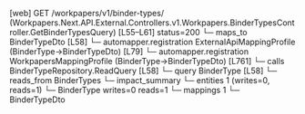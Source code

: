 [web] GET /workpapers/v1/binder-types/  (Workpapers.Next.API.External.Controllers.v1.Workpapers.BinderTypesController.GetBinderTypesQuery)  [L55–L61] status=200
  └─ maps_to BinderTypeDto [L58]
    └─ automapper.registration ExternalApiMappingProfile (BinderType->BinderTypeDto) [L79]
    └─ automapper.registration WorkpapersMappingProfile (BinderType->BinderTypeDto) [L761]
  └─ calls BinderTypeRepository.ReadQuery [L58]
  └─ query BinderType [L58]
    └─ reads_from BinderTypes
  └─ impact_summary
    └─ entities 1 (writes=0, reads=1)
      └─ BinderType writes=0 reads=1
    └─ mappings 1
      └─ BinderTypeDto

